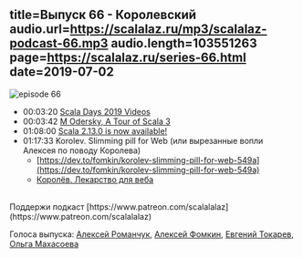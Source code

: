 title=Выпуск 66 - Королевский
audio.url=https://scalalaz.ru/mp3/scalalaz-podcast-66.mp3
audio.length=103551263
page=https://scalalaz.ru/series-66.html
date=2019-07-02
----
![episode 66](https://scalalaz.ru/img/episode66.png)


* 00:03:20 [Scala Days 2019 Videos](https://portal.klewel.com/watch/nice_url/scala-days-2019/)
* 00:03:42 [M Odersky, A Tour of Scala 3](https://www.slideshare.net/Odersky/a-tour-of-scala-3)
* 01:08:00 [Scala 2.13.0 is now available!](https://www.scala-lang.org/news/2.13.0)
* 01:17:33 Korolev. Slimming pill for Web (или вырезанные вопли Алексея по поводу Королева)
  * [https://dev.to/fomkin/korolev-slimming-pill-for-web-549a](https://dev.to/fomkin/korolev-slimming-pill-for-web-549a)
  * [Королёв. Лекарство для веба](https://habr.com/ru/post/429028/)

<br/>
Поддержи подкаст [https://www.patreon.com/scalalalaz](https://www.patreon.com/scalalalaz)
<br/>


Голоса выпуска:
[Алексей Романчук](https://github.com/13h3r),
[Алексей Фомкин](https://github.com/fomkin),
[Евгений Токарев](https://twitter.com/strobegen),
[Ольга Махасоева](https://twitter.com/oli_kitty)

